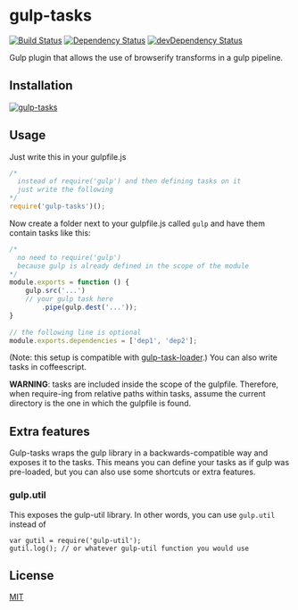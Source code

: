 gulp-tasks
==========

[![Build Status](https://travis-ci.org/call-a3/gulp-tasks.svg?branch=master)](https://travis-ci.org/call-a3/gulp-tasks)
[![Dependency Status](https://david-dm.org/call-a3/gulp-tasks.svg)](https://david-dm.org/call-a3/gulp-tasks) [![devDependency Status](https://david-dm.org/call-a3/gulp-tasks/dev-status.svg)](https://david-dm.org/call-a3/gulp-tasks#info=devDependencies)

Gulp plugin that allows the use of browserify transforms in a gulp pipeline.

## Installation

[![gulp-tasks](https://nodei.co/npm/gulp-tasks.png?mini=true)](https://nodei.co/npm/gulp-tasks)

## Usage
Just write this in your gulpfile.js
```javascript
/* 
  instead of require('gulp') and then defining tasks on it
  just write the following 
*/
require('gulp-tasks')();
```

Now create a folder next to your gulpfile.js called `gulp` and have them contain tasks like this:
```javascript
/*
  no need to require('gulp')
  because gulp is already defined in the scope of the module
*/
module.exports = function () {
	gulp.src('...')
	// your gulp task here
		.pipe(gulp.dest('...'));
}
    
// the following line is optional
module.exports.dependencies = ['dep1', 'dep2'];
```
(Note: this setup is compatible with [gulp-task-loader](https://www.npmjs.org/package/gulp-task-loader).)
You can also write tasks in coffeescript.

**WARNING**: tasks are included inside the scope of the gulpfile. Therefore, when require-ing from relative paths within tasks, assume the current directory is the one in which the gulpfile is found.

## Extra features
Gulp-tasks wraps the gulp library in a backwards-compatible way and exposes it to the tasks. 
This means you can define your tasks as if gulp was pre-loaded, but you can also use some shortcuts or extra features.

### gulp.util
This exposes the gulp-util library. In other words, you can use `gulp.util` instead of
```
var gutil = require('gulp-util');
gutil.log(); // or whatever gulp-util function you would use
```

## License
[MIT](http://github.com/call-a3/gulp-tasks/blob/master/LICENSE)
